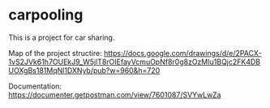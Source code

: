 # carpooling
This is a project for car sharing.

Map of the project structire: https://docs.google.com/drawings/d/e/2PACX-1vS2JVk61h7OUEkJ9_W5jlT8rOIEfayVcmuOpNf8r0g8zOzMIu1BQjc2FK4DBUOXgBs181MqNl1DXNyb/pub?w=960&h=720

Documentation:
https://documenter.getpostman.com/view/7601087/SVYwLwZa

